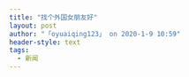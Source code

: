 ```yaml
---
title: "找个外国女朋友好"
layout: post
author: "「oyuaiqing123」 on 2020-1-9 10:59"
header-style: text
tags:
  - 新闻
---
```


<head></head>
<body>
 <br>
</body>


